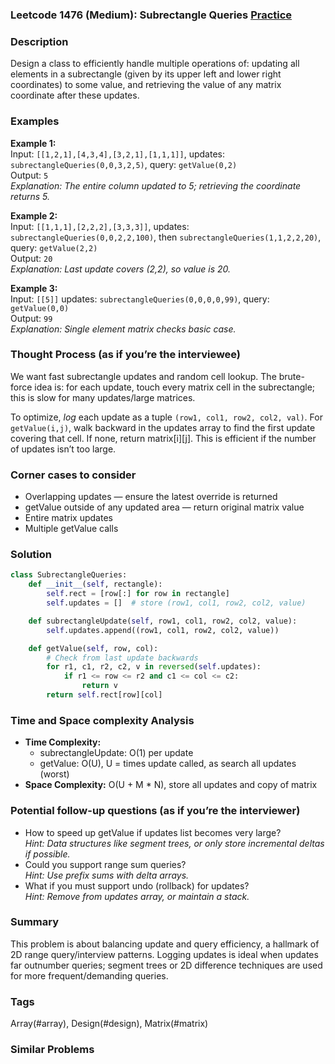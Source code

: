 ### Leetcode 1476 (Medium): Subrectangle Queries [Practice](https://leetcode.com/problems/subrectangle-queries)

### Description  
Design a class to efficiently handle multiple operations of: updating all elements in a subrectangle (given by its upper left and lower right coordinates) to some value, and retrieving the value of any matrix coordinate after these updates.

### Examples  
**Example 1:**  
Input: `[[1,2,1],[4,3,4],[3,2,1],[1,1,1]]`, updates: `subrectangleQueries(0,0,3,2,5)`, query: `getValue(0,2)`  
Output: `5`  
*Explanation: The entire column updated to 5; retrieving the coordinate returns 5.*

**Example 2:**  
Input: `[[1,1,1],[2,2,2],[3,3,3]]`, updates: `subrectangleQueries(0,0,2,2,100)`, then `subrectangleQueries(1,1,2,2,20)`, query: `getValue(2,2)`  
Output: `20`  
*Explanation: Last update covers (2,2), so value is 20.*

**Example 3:**  
Input: `[[5]]` updates: `subrectangleQueries(0,0,0,0,99)`, query: `getValue(0,0)`  
Output: `99`  
*Explanation: Single element matrix checks basic case.*

### Thought Process (as if you’re the interviewee)  
We want fast subrectangle updates and random cell lookup. The brute-force idea is: for each update, touch every matrix cell in the subrectangle; this is slow for many updates/large matrices.

To optimize, *log* each update as a tuple `(row1, col1, row2, col2, val)`. For `getValue(i,j)`, walk backward in the updates array to find the first update covering that cell. If none, return matrix[i][j]. This is efficient if the number of updates isn’t too large.

### Corner cases to consider  
- Overlapping updates — ensure the latest override is returned
- getValue outside of any updated area — return original matrix value
- Entire matrix updates
- Multiple getValue calls

### Solution

```python
class SubrectangleQueries:
    def __init__(self, rectangle):
        self.rect = [row[:] for row in rectangle]
        self.updates = []  # store (row1, col1, row2, col2, value)

    def subrectangleUpdate(self, row1, col1, row2, col2, value):
        self.updates.append((row1, col1, row2, col2, value))

    def getValue(self, row, col):
        # Check from last update backwards
        for r1, c1, r2, c2, v in reversed(self.updates):
            if r1 <= row <= r2 and c1 <= col <= c2:
                return v
        return self.rect[row][col]
```

### Time and Space complexity Analysis  
- **Time Complexity:**
  - subrectangleUpdate: O(1) per update
  - getValue: O(U), U = times update called, as search all updates (worst)
- **Space Complexity:** O(U + M \* N), store all updates and copy of matrix

### Potential follow-up questions (as if you’re the interviewer)  
- How to speed up getValue if updates list becomes very large?  
  *Hint: Data structures like segment trees, or only store incremental deltas if possible.*
- Could you support range sum queries?  
  *Hint: Use prefix sums with delta arrays.*
- What if you must support undo (rollback) for updates?  
  *Hint: Remove from updates array, or maintain a stack.*

### Summary
This problem is about balancing update and query efficiency, a hallmark of 2D range query/interview patterns. Logging updates is ideal when updates far outnumber queries; segment trees or 2D difference techniques are used for more frequent/demanding queries.

### Tags
Array(#array), Design(#design), Matrix(#matrix)

### Similar Problems
